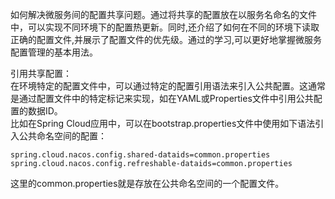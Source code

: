 如何解决微服务间的配置共享问题。通过将共享的配置放在以服务名命名的文件中，可以实现不同环境下的配置热更新。同时,还介绍了如何在不同的环境下读取正确的配置文件,并展示了配置文件的优先级。通过的学习,可以更好地掌握微服务配置管理的基本用法。     

引用共享配置：      
在环境特定的配置文件中，可以通过特定的配置引用语法来引入公共配置。这通常是通过配置文件中的特定标记来实现，如在YAML或Properties文件中引用公共配置的数据ID。            
比如在Spring Cloud应用中，可以在bootstrap.properties文件中使用如下语法引入公共命名空间的配置：                
```code
spring.cloud.nacos.config.shared-dataids=common.properties
spring.cloud.nacos.config.refreshable-dataids=common.properties
```
这里的common.properties就是存放在公共命名空间的一个配置文件。                
